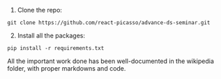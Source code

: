 1. Clone the repo:

```
git clone https://github.com/react-picasso/advance-ds-seminar.git
```

2. Install all the packages:

```
pip install -r requirements.txt
```

All the important work done has been well-documented in the wikipedia folder, with proper markdowns and code.
